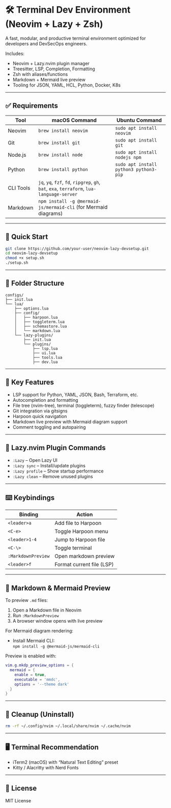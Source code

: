 # 🛠️ Terminal Dev Environment (Neovim + Lazy + Zsh)

A fast, modular, and productive terminal environment optimized for developers and DevSecOps engineers.

Includes:

- Neovim + Lazy.nvim plugin manager
- Treesitter, LSP, Completion, Formatting
- Zsh with aliases/functions
- Markdown + Mermaid live preview
- Tooling for JSON, YAML, HCL, Python, Docker, K8s

---

## ✅ Requirements

| Tool       | macOS Command              | Ubuntu Command                  |
|------------|----------------------------|----------------------------------|
| Neovim     | `brew install neovim`      | `sudo apt install neovim`       |
| Git        | `brew install git`         | `sudo apt install git`          |
| Node.js    | `brew install node`        | `sudo apt install nodejs npm`   |
| Python     | `brew install python`      | `sudo apt install python3 python3-pip` |
| CLI Tools  | `jq`, `yq`, `fzf`, `fd`, `ripgrep`, `gh`, `bat`, `exa`, `terraform`, `lua-language-server` |
| Markdown   | `npm install -g @mermaid-js/mermaid-cli` (for Mermaid diagrams) |

---

## 🚀 Quick Start

```bash
git clone https://github.com/your-user/neovim-lazy-devsetup.git
cd neovim-lazy-devsetup
chmod +x setup.sh
./setup.sh
```

---

## 📁 Folder Structure

```
configs/
├── init.lua
└── lua/
    ├── options.lua
    ├── config/
    │   ├── harpoon.lua
    │   ├── toggleterm.lua
    │   ├── schemastore.lua
    │   └── markdown.lua
    └── lazy-plugins/
        ├── init.lua
        └── plugins/
            ├── lsp.lua
            ├── ui.lua
            ├── tools.lua
            ├── dev.lua
```

---

## 🔌 Key Features

- LSP support for Python, YAML, JSON, Bash, Terraform, etc.
- Autocompletion and formatting
- File tree (nvim-tree), terminal (toggleterm), fuzzy finder (telescope)
- Git integration via gitsigns
- Harpoon quick navigation
- Markdown live preview with Mermaid diagram support
- Comment toggling and autopairing

---

## 🧠 Lazy.nvim Plugin Commands

- `:Lazy` – Open Lazy UI
- `:Lazy sync` – Install/update plugins
- `:Lazy profile` – Show startup performance
- `:Lazy clean` – Remove unused plugins

---

## ⌨️ Keybindings

| Binding       | Action                     |
|---------------|----------------------------|
| `<leader>a`   | Add file to Harpoon        |
| `<C-e>`       | Toggle Harpoon menu        |
| `<leader>1-4` | Jump to Harpoon file       |
| `<C-\>`       | Toggle terminal            |
| `:MarkdownPreview` | Open markdown preview |
| `<leader>f`   | Format current file (LSP)  |

---

## 📝 Markdown & Mermaid Preview

To preview `.md` files:

1. Open a Markdown file in Neovim
2. Run `:MarkdownPreview`
3. A browser window opens with live preview

For Mermaid diagram rendering:

- Install Mermaid CLI:  
  `npm install -g @mermaid-js/mermaid-cli`

Preview is enabled with:

```lua
vim.g.mkdp_preview_options = {
  mermaid = {
    enable = true,
    executable = 'mmdc',
    options = '--theme dark'
  }
}
```

---

## 🧼 Cleanup (Uninstall)

```bash
rm -rf ~/.config/nvim ~/.local/share/nvim ~/.cache/nvim
```

---

## 🖥 Terminal Recommendation

- iTerm2 (macOS) with “Natural Text Editing” preset
- Kitty / Alacritty with Nerd Fonts

---

## 📜 License

MIT License

